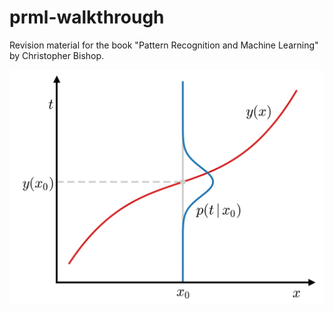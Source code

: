 # prml-walkthrough
Revision material for the book "Pattern Recognition and Machine Learning"
by Christopher Bishop.

![Demo](./demo.png)
